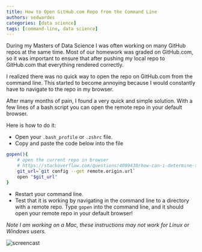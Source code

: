 ```yaml
---
title: How to Open GitHub.com Repo from the Command Line
authors: sedwardes
categories: [data science]
tags: [command-line, data science]
---
```


During my Masters of Data Science I was often working on many GitHub repos at the same time. Most of our homework was graded on GitHub.com, so it was important to ensure that after pushing my local repo to GitHub.com that everything rendered correctly.

<!--truncate-->

I realized there was no quick way to open the repo on GitHub.com from the command line. This started to become annoying because I would constantly have to navigate to the repo in my browser.

After many months of pain, I found a very quick and simple solution. With a few lines of a bash script you can open the remote repo in your default browser.

Here is how to do it:

- Open your `.bash_profile` or `.zshrc` file.
- Copy and paste the code below into the file

```bash {linenos=table}
gopen(){
    # open the current repo in browser
    # https://stackoverflow.com/questions/4089430/how-can-i-determine-the-url-that-a-local-git-repository-was-originally-cloned-fr
    git_url=`git config --get remote.origin.url`
    open "$git_url"
}
```

- Restart your command line.
- Test that it is working by navigating in the command line to a directory with a remote repo. Type `gopen` into the command line, and it should open your remote repo in your default browser!

*Note I am working on a Mac, these instructions may not work for Linux or Windows users.*

![screencast](https://i.imgur.com/rMNNld4.gif)
